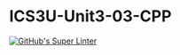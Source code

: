 # ICS3U-Unit3-03-CPP

[![GitHub's Super Linter](https://github.com/michael-clermont1/ICS3U-Unit3-07-CPP/workflows/GitHub's%20Super%20Linter/badge.svg)](https://github.com/michael-clermont1/ICS3U-Unit3-07-CPP/actions)
